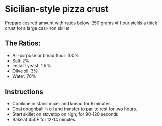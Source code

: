 # Sicilian-style pizza crust

Prepare desired amount with ratios below; 250 grams of flour yields a thick crust for a large cast-iron skillet

## The Ratios:

  * All-purpose or bread flour: 100%
  * Salt: 2%
  * Instant yeast: 1.5 %
  * Olive oil: 3%
  * Water: 70%

## Instructions
  * Combine in stand mixer and knead for 6 minutes.
  * Coat doughball in oil and transfer to pan to rest for two hours.
  * Start skillet on stovetop on high, for 90-120 seconds
  * Bake at 450F for 12-14 minutes.
